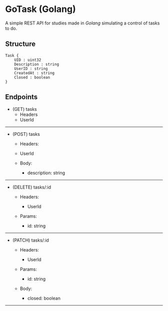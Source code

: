 # GoTask (Golang)
A simple REST API for studies made in *Golang* simulating a control of tasks to do.

## Structure

```
Task {
	UID : uint32
	Description : string
	UserID : string
	CreatedAt : string
	Closed : boolean
}
```

## Endpoints

- (GET) tasks
  - Headers
   - UserId
___

- (POST) tasks
  - Headers:
   - UserId
  
  - Body:
    - description: string
___

- (DELETE) tasks/:id
  - Headers:
    - UserId

  - Params:
    - id: string
___

- (PATCH) tasks/:id
  - Headers:
    - UserId
    
  - Params:
    - id: string

  - Body:
    - closed: boolean
___
